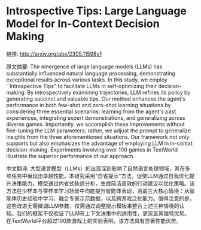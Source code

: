 # Introspective Tips: Large Language Model for In-Context Decision Making

链接: http://arxiv.org/abs/2305.11598v1

原文摘要:
The emergence of large language models (LLMs) has substantially influenced
natural language processing, demonstrating exceptional results across various
tasks. In this study, we employ ``Introspective Tips" to facilitate LLMs in
self-optimizing their decision-making. By introspectively examining
trajectories, LLM refines its policy by generating succinct and valuable tips.
Our method enhances the agent's performance in both few-shot and zero-shot
learning situations by considering three essential scenarios: learning from the
agent's past experiences, integrating expert demonstrations, and generalizing
across diverse games. Importantly, we accomplish these improvements without
fine-tuning the LLM parameters; rather, we adjust the prompt to generalize
insights from the three aforementioned situations. Our framework not only
supports but also emphasizes the advantage of employing LLM in in-contxt
decision-making. Experiments involving over 100 games in TextWorld illustrate
the superior performance of our approach.

中文翻译:
大型语言模型（LLMs）的出现深刻影响了自然语言处理领域，其在多项任务中展现出卓越性能。本研究采用"自省提示"方法，促使LLM通过自我优化提升决策能力。模型通过内省式轨迹分析，生成简洁高效的行动建议以优化策略。该方法在少样本与零样本学习场景中均能提升智能体表现，涵盖三大核心情境：从智能体历史经验中学习、融合专家示范数据，以及跨游戏泛化能力。值得注意的是，这些改进无需微调LLM参数，仅需通过调整提示模板来整合上述三种情境的认知。我们的框架不仅验证了LLM在上下文决策中的适用性，更突显其独特优势。在TextWorld平台超过100款游戏上的实验表明，该方法具有显著性能优势。
